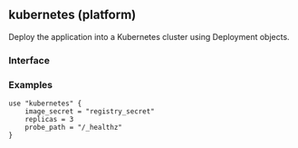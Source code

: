 ## kubernetes (platform)

Deploy the application into a Kubernetes cluster using Deployment objects.

### Interface

### Examples

```hcl
use "kubernetes" {
	image_secret = "registry_secret"
	replicas = 3
	probe_path = "/_healthz"
}
```
